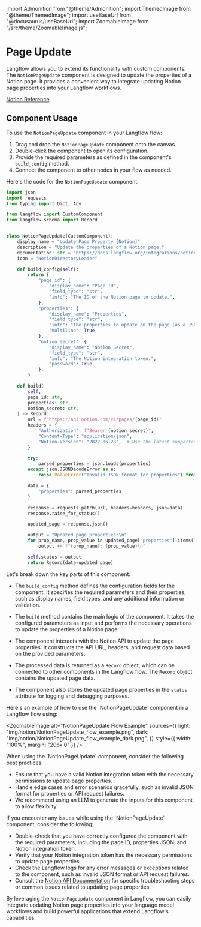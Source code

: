 import Admonition from "@theme/Admonition";
import ThemedImage from "@theme/ThemedImage";
import useBaseUrl from "@docusaurus/useBaseUrl";
import ZoomableImage from "/src/theme/ZoomableImage.js";

# Page Update

Langflow allows you to extend its functionality with custom components. The `NotionPageUpdate` component is designed to update the properties of a Notion page. It provides a convenient way to integrate updating Notion page properties into your Langflow workflows.

[Notion Reference](https://developers.notion.com/reference/patch-page)

## Component Usage

To use the `NotionPageUpdate` component in your Langflow flow:

1. Drag and drop the `NotionPageUpdate` component onto the canvas.
2. Double-click the component to open its configuration.
3. Provide the required parameters as defined in the component's `build_config` method.
4. Connect the component to other nodes in your flow as needed.

Here's the code for the `NotionPageUpdate` component:

```python
import json
import requests
from typing import Dict, Any

from langflow import CustomComponent
from langflow.schema import Record


class NotionPageUpdate(CustomComponent):
    display_name = "Update Page Property [Notion]"
    description = "Update the properties of a Notion page."
    documentation: str = "https://docs.langflow.org/integrations/notion/page-update"
    icon = "NotionDirectoryLoader"

    def build_config(self):
        return {
            "page_id": {
                "display_name": "Page ID",
                "field_type": "str",
                "info": "The ID of the Notion page to update.",
            },
            "properties": {
                "display_name": "Properties",
                "field_type": "str",
                "info": "The properties to update on the page (as a JSON string).",
                "multiline": True,
            },
            "notion_secret": {
                "display_name": "Notion Secret",
                "field_type": "str",
                "info": "The Notion integration token.",
                "password": True,
            },
        }

    def build(
        self,
        page_id: str,
        properties: str,
        notion_secret: str,
    ) -> Record:
        url = f"https://api.notion.com/v1/pages/{page_id}"
        headers = {
            "Authorization": f"Bearer {notion_secret}",
            "Content-Type": "application/json",
            "Notion-Version": "2022-06-28",  # Use the latest supported version
        }

        try:
            parsed_properties = json.loads(properties)
        except json.JSONDecodeError as e:
            raise ValueError("Invalid JSON format for properties") from e

        data = {
            "properties": parsed_properties
        }

        response = requests.patch(url, headers=headers, json=data)
        response.raise_for_status()

        updated_page = response.json()

        output = "Updated page properties:\n"
        for prop_name, prop_value in updated_page["properties"].items():
            output += f"{prop_name}: {prop_value}\n"

        self.status = output
        return Record(data=updated_page)
```

Let's break down the key parts of this component:

- The `build_config` method defines the configuration fields for the component. It specifies the required parameters and their properties, such as display names, field types, and any additional information or validation.

- The `build` method contains the main logic of the component. It takes the configured parameters as input and performs the necessary operations to update the properties of a Notion page.

- The component interacts with the Notion API to update the page properties. It constructs the API URL, headers, and request data based on the provided parameters.

- The processed data is returned as a `Record` object, which can be connected to other components in the Langflow flow. The `Record` object contains the updated page data.

- The component also stores the updated page properties in the `status` attribute for logging and debugging purposes.

<Admonition type="info" title="Example Usage">
Here's an example of how to use the `NotionPageUpdate` component in a Langflow flow using:

<ZoomableImage
  alt="NotionPageUpdate Flow Example"
  sources={{
    light: "img/notion/NotionPageUpdate_flow_example.png",
    dark: "img/notion/NotionPageUpdate_flow_example_dark.png",
  }}
  style={{ width: "100%", margin: "20px 0" }}
/>
</Admonition>

<Admonition type="tip" title="Best Practices">
When using the `NotionPageUpdate` component, consider the following best practices:

- Ensure that you have a valid Notion integration token with the necessary permissions to update page properties.
- Handle edge cases and error scenarios gracefully, such as invalid JSON format for properties or API request failures.
- We recommend using an LLM to generate the inputs for this component, to allow flexibilty
</Admonition>

<Admonition type="warning" title="Troubleshooting">
If you encounter any issues while using the `NotionPageUpdate` component, consider the following:

- Double-check that you have correctly configured the component with the required parameters, including the page ID, properties JSON, and Notion integration token.
- Verify that your Notion integration token has the necessary permissions to update page properties.
- Check the Langflow logs for any error messages or exceptions related to the component, such as invalid JSON format or API request failures.
- Consult the [Notion API Documentation](https://developers.notion.com/reference/patch-page) for specific troubleshooting steps or common issues related to updating page properties.

</Admonition>

By leveraging the `NotionPageUpdate` component in Langflow, you can easily integrate updating Notion page properties into your language model workflows and build powerful applications that extend Langflow's capabilities.
